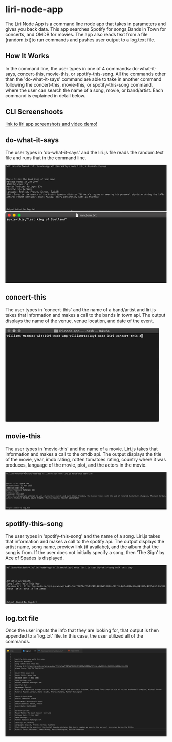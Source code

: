 # liri-node-app
The Liri Node App is a command line node app that takes in parameters and gives you back data. This app searches Spotify for songs,Bands in Town for concerts, and OMDB for movies. The app also reads text from a file (random.txt)to run commands and pushes user output to a log.text file.


## How It Works
In the command line, the user types in one of 4 commands: do-what-it-says, concert-this, movie-this, or spotify-this-song. All the commands other than the 'do-what-it-says' command are able to take in another command following the concert-this, movie-this, or spotify-this-song command, where the user can search the name of a song, movie, or band/artist. Each command is explained in detail below.


## CLI Screenshoots
[link to liri app screenshots and video demo!](https://willrackley.github.io/liri-node-app/)

## do-what-it-says

The user types in 'do-what-it-says' and the liri.js file reads the random.text file and runs that in the command line.

![do-what-it-says](doWhatItSays.png) 
![random.txt](randomSS.png)



## concert-this

The user types in 'concert-this' and the name of a band/artist and liri.js takes that information and makes a call to the bands in town api. The output displays the name of the venue, venue location, and date of the event.

![concert-this](concertThis.gif) 



## movie-this

The user types in 'movie-this' and the name of a movie. Liri.js takes that information and makes a call to the omdb api. The output displays the title of the movie, year, imdb rating, rotten tomatoes rating, country where it was produces, language of the movie, plot, and the actors in the movie.

![movie-this](movieThis.png) 

 


## spotify-this-song

The user types in 'spotify-this-song' and the name of a song. Liri.js takes that information and makes a call to the spotify api. The output displays the artist name, song name, preview link (if availabe), and the album that the song is from. If the user does not initially specify a song, then 'The Sign' by Ace of Spades is displayed.

![spotify-this-song](spotifyThis.png)




## log.txt file

Once the user inputs the info that they are looking for, that output is then appended to a 'log.txt' file.
In this case, the user utilized all of the commands.

![log.txt](logSS.png)



